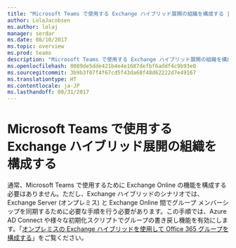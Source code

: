 ```yaml
---
title: "Microsoft Teams で使用する Exchange ハイブリッド展開の組織を構成する | Microsoft サポート"
author: LolaJacobsen
ms.author: lolaj
manager: serdar
ms.date: 08/10/2017
ms.topic: overview
ms.prod: teams
description: "Microsoft Teams で使用する Exchange ハイブリッド展開の組織を構成する方法について説明します。"
ms.openlocfilehash: 0089de5dde421b4e4e1687defbf6addf4c9b93e0
ms.sourcegitcommit: 3b9b3f07f4f67cd5f43da68f48d62222d7e49167
ms.translationtype: HT
ms.contentlocale: ja-JP
ms.lasthandoff: 08/31/2017
---
```

<a name="configure-an-exchange-hybrid-organization-for-use-with-microsoft-teams"></a>Microsoft Teams で使用する Exchange ハイブリッド展開の組織を構成する
======================================================================

通常、Microsoft Teams で使用するために Exchange Online の機能を構成する必要はありません。ただし、Exchange ハイブリッドのシナリオでは、Exchange Server (オンプレミス) と Exchange Online 間でグループ メンバーシップを同期するために必要な手順を行う必要があります。この手順では、Azure AD Connect や様々な初期化スクリプトでグループの書き戻し機能を有効にします。「[オンプレミスの Exchange ハイブリッドを使用して Office 365 グループを構成する](https://go.microsoft.com/fwlink/?linkid=854389)」をご覧ください。
